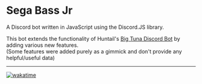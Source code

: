# Sega Bass Jr
A Discord bot written in JavaScript using the Discord.JS library.

This bot extends the functionality of Huntail's [Big Tuna Discord Bot](https://bigtuna.xyz) by adding various new features.  
(Some features were added purely as a gimmick and don't provide any helpful/useful data)

---

[![wakatime](https://wakatime.com/badge/user/87603537-98b6-4d98-bccb-d715695da413/project/32cd03e8-4bde-4640-8493-b8d10825a14f.svg?style=for-the-badge)](https://wakatime.com/@87603537-98b6-4d98-bccb-d715695da413/projects/pbaruwahdq?start=2022-01-27&end=2022-02-02)